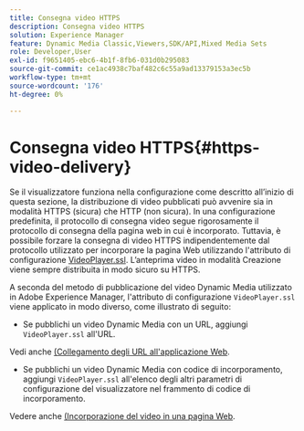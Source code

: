 ```yaml
---
title: Consegna video HTTPS
description: Consegna video HTTPS
solution: Experience Manager
feature: Dynamic Media Classic,Viewers,SDK/API,Mixed Media Sets
role: Developer,User
exl-id: f9651405-ebc6-4b1f-8fb6-031d0b295083
source-git-commit: ce1ac4938c7baf482c6c55a9ad13379153a3ec5b
workflow-type: tm+mt
source-wordcount: '176'
ht-degree: 0%

---
```


# Consegna video HTTPS{#https-video-delivery}

<!-- >[!NOTE]
>
>Secure Video Delivery only applies to AEM 6.2 with the installation of [Feature Pack-13480](https://www.adobeaemcloud.com/content/marketplace/marketplaceProxy.html?packagePath=/content/companies/public/adobe/packages/cq620/featurepack/cq-6.2.0-featurepack-13480) and to AEM 6.1 with installation of [Feature Pack NPR-15011](https://www.adobeaemcloud.com/content/marketplace/marketplaceProxy.html?packagePath=/content/companies/public/adobe/packages/cq610/featurepack/cq-6.1.0-featurepack-15011). -->

Se il visualizzatore funziona nella configurazione come descritto all’inizio di questa sezione, la distribuzione di video pubblicati può avvenire sia in modalità HTTPS (sicura) che HTTP (non sicura). In una configurazione predefinita, il protocollo di consegna video segue rigorosamente il protocollo di consegna della pagina web in cui è incorporato. Tuttavia, è possibile forzare la consegna di video HTTPS indipendentemente dal protocollo utilizzato per incorporare la pagina Web utilizzando l&#39;attributo di configurazione [VideoPlayer.ssl](../../c-html5-s7-aem-asset-viewers/c-html5-mixedmedia-viewer-about/r-html5-mixedmedia-viewer-config-attrib/r-html5-mixedmedia-viewer-config-attrib-videoplayer-ssl.md#reference-df0a29aa8a584cebaaa1c7bb6fab362e). L’anteprima video in modalità Creazione viene sempre distribuita in modo sicuro su HTTPS.

A seconda del metodo di pubblicazione del video Dynamic Media utilizzato in Adobe Experience Manager, l&#39;attributo di configurazione `VideoPlayer.ssl` viene applicato in modo diverso, come illustrato di seguito:

* Se pubblichi un video Dynamic Media con un URL, aggiungi `VideoPlayer.ssl` all&#39;URL.

<!-- For example, to force secure video delivery, you append `&VideoPlayer.ssl=on` to the end of the following viewer URL example: -->

<!--

  ```
  https://demos-pub.assetsadobe.com/etc/dam/viewers/s7viewers/html5/MixedMediaViewer.html?asset=%2Fcontent%2Fdam%2FGeometrixx-Outdoors-New-Launch%2Fbackpack%2Fbackpack_mixed_media&config=/etc/dam/presets/viewer/MixedMedia_light&serverUrl=https%3A%2F%2Fadobedemo62-h.assetsadobe.com%2Fis%2Fimage%2F&contenturl=%2F&config2=/etc/dam/presets/analytics&videoserverurl=https://gateway-na.assetsadobe.com/DMGateway/public/demoCo&VideoPlayer.ssl=on
  ```

-->

Vedi anche [(Collegamento degli URL all&#39;applicazione Web](https://experienceleague.adobe.com/docs/experience-manager-65/assets/dynamic/linking-urls-to-yourwebapplication.html?lang=it#dynamic).

* Se pubblichi un video Dynamic Media con codice di incorporamento, aggiungi `VideoPlayer.ssl` all&#39;elenco degli altri parametri di configurazione del visualizzatore nel frammento di codice di incorporamento.

<!-- For example, to force HTTPS video delivery, you append `&VideoPlayer.ssl=on` as in the following example: -->

<!--

  ```
  <style type="text/css"> 
   #s7mixedmedia_div.s7mixedmediaviewer{ 
     width:100%;  
     height:auto; 
   } 
  </style> 
  <script type="text/javascript" src="https://demos-pub.assetsadobe.com/etc/dam/viewers/s7viewers/html5/js/MixedMediaViewer.js"></script> 
  <div id="s7mixedmedia_div"></div> 
  <script type="text/javascript"> 
   var s7mixedmediaviewer = new s7viewers.MixedMediaViewer({ 
    "containerId" : "s7mixedmedia_div", 
    "params" : {  
     "VideoPlayer.ssl" : "on", 
     "serverurl" : "https://adobedemo62-h.assetsadobe.com/is/image", 
     "contenturl" : "https://demos-pub.assetsadobe.com/",  
     "config" : "/etc/dam/presets/viewer/MixedMedia_light", 
     "config2": "/etc/dam/presets/analytics", 
     "videoserverurl": "https://gateway-na.assetsadobe.com/DMGateway/public/demoCo", 
     "asset" : "/content/dam/Geometrixx-Outdoors-New-Launch/backpack/backpack_mixed_media" } 
   }).init(); 
  </script>
  ```

-->

Vedere anche [(Incorporazione del video in una pagina Web](https://experienceleague.adobe.com/docs/experience-manager-65/assets/dynamic/linking-urls-to-yourwebapplication.html?lang=it#dynamic).
